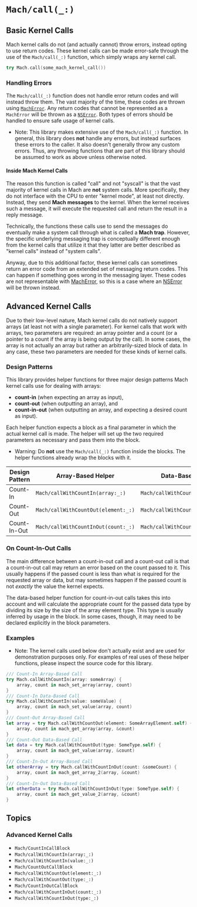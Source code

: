 # ``Mach/call(_:)``

## Basic Kernel Calls

Mach kernel calls do not (and actually cannot) throw errors, instead opting to use return codes. These kernel calls can be made error-safe through the use of the ``Mach/call(_:)`` function, which simply wraps any kernel call. 

```swift
try Mach.call(some_mach_kernel_call())
```

### Handling Errors

The ``Mach/call(_:)`` function does not handle error return codes and will instead throw them. The vast majority of the time, these codes are thrown using [`MachError`](https://developer.apple.com/documentation/foundation/macherror). Any return codes that cannot be represented as a `MachError` will be thrown as a [`NSError`](https://developer.apple.com/documentation/foundation/nserror). Both types of errors should be handled to ensure safe usage of kernel calls.

- Note: This library makes extensive use of the ``Mach/call(_:)`` function. In general, this library does **not** handle any errors, but instead surfaces these errors to the caller. It also doesn't generally throw any custom errors. Thus, any throwing functions that are part of this library should be assumed to work as above unless otherwise noted.

#### Inside Mach Kernel Calls

The reason this function is called "call" and not "syscall" is that the vast majority of kernel calls in Mach are **not** system calls. More specifically, they do not interface with the CPU to enter "kernel mode", at least not directly. Instead, they send **Mach messages** to the kernel. When the kernel receives such a message, it will execute the requested call and return the result in a reply message.

Technically, the functions these calls use to send the messages do eventually make a system call through what is called a **Mach trap**. However, the specific underlying messaging trap is conceptually different enough from the kernel calls that utilize it that they latter are better described as "kernel calls" instead of "system calls".

Anyway, due to this additional factor, these kernel calls can sometimes return an error code from an extended set of messaging return codes. This can happen if something goes wrong in the messaging layer. These codes are not representable with [MachError](https://developer.apple.com/documentation/foundation/macherror), so this is a case where an [NSError](https://developer.apple.com/documentation/foundation/nserror) will be thrown instead.

## Advanced Kernel Calls

Due to their low-level nature, Mach kernel calls do not natively support arrays (at least not with a single parameter). For kernel calls that work with arrays, two parameters are required: an array pointer and a count (or a pointer to a count if the array is being output by the call). In some cases, the array is not actually an array but rather an arbitrarily-sized block of data. In any case, these two parameters are needed for these kinds of kernel calls.

### Design Patterns

This library provides helper functions for three major design patterns Mach kernel calls use for dealing with arrays:

- **count-in** (when expecting an array as input),
- **count-out** (when outputting an array), and
- **count-in-out** (when outputting an array, and expecting a desired count as input).

Each helper function expects a block as a final parameter in which the actual kernel call is made. The helper will set up the two required parameters as necessary and pass them into the block.
- Warning: Do **not** use the ``Mach/call(_:)`` function inside the blocks. The helper functions already wrap the blocks with it.

| Design Pattern | Array-Based Helper | Data-Based Helper | Block Parameter Type |
| --- | --- | --- | --- |
| Count-In | ``Mach/callWithCountIn(array:_:)`` | ``Mach/callWithCountIn(value:_:)`` | ``Mach/CountInCallBlock`` |
| Count-Out | ``Mach/callWithCountOut(element:_:)`` | ``Mach/callWithCountOut(type:_:)`` | ``Mach/CountOutCallBlock`` |
| Count-In-Out | ``Mach/callWithCountInOut(count:_:)`` | ``Mach/callWithCountInOut(type:_:)`` | ``Mach/CountInOutCallBlock`` |

### On Count-In-Out Calls

The main difference between a count-in-out call and a count-out call is that a count-in-out call may return an error based on the count passed to it. This usually happens if the passed count is less than what is required for the requested array or data, but may sometimes happen if the passed count is not *exactly* the value the kernel expects.

The data-based helper function for count-in-out calls takes this into account and will calculate the appropriate count for the passed data type by dividing its size by the size of the array element type. This type is usually inferred by usage in the block. In some cases, though, it may need to be declared explicitly in the block parameters.

### Examples

- Note: The kernel calls used below don't actually exist and are used for demonstration purposes only. For examples of real uses of these helper functions, please inspect the source code for this library.

```swift
/// Count-In Array-Based Call
try Mach.callWithCountIn(array: someArray) {
    array, count in mach_set_array(array, count)
}
/// Count-In Data-Based Call
try Mach.callWithCountIn(value: someValue) {
    array, count in mach_set_value(array, count)
}
/// Count-Out Array-Based Call
let array = try Mach.callWithCountOut(element: SomeArrayElement.self) {
    array, count in mach_get_array(array, &count)
}
/// Count-Out Data-Based Call
let data = try Mach.callWithCountOut(type: SomeType.self) {
    array, count in mach_get_value(array, &count)
}
/// Count-In-Out Array-Based Call
let otherArray = try Mach.callWithCountInOut(count: &someCount) {
    array, count in mach_get_array_2(array, &count)
}
/// Count-In-Out Data-Based Call
let otherData = try Mach.callWithCountInOut(type: SomeType.self) {
    array, count in mach_get_value_2(array, &count)
}
```



## Topics

### Advanced Kernel Calls

- ``Mach/CountInCallBlock``
- ``Mach/callWithCountIn(array:_:)``
- ``Mach/callWithCountIn(value:_:)``
- ``Mach/CountOutCallBlock``
- ``Mach/callWithCountOut(element:_:)``
- ``Mach/callWithCountOut(type:_:)``
- ``Mach/CountInOutCallBlock``
- ``Mach/callWithCountInOut(count:_:)``
- ``Mach/callWithCountInOut(type:_:)``